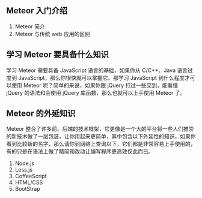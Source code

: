 ## Meteor 入门介绍

1. Meteor 简介
2. Meteor 与传统 web 应用的区别


## 学习 Meteor 要具备什么知识

学习 Meteor 需要具备 JavaScript 语言的基础，如果你从 C/C++、Java 语言过度到 JavaScript，那么你很快就可以掌握它。那学习 JavaScript 到什么程度才可以使用 Meteor 呢？简单的来说，如果你跟 jQuery 打过一些交到，能看懂 jQuery 的语法和会使用 jQuery 库函数，那么也就可以上手使用 Meteor 了。

## Meteor 的外延知识

Meteor 整合了许多前、后端的技术框架，它更像是一个大的平台将一些人们推崇的新技术做了一层包装，让你用起来更简单，其中包含以下外延性的知识，如果你看到比较新的名字，那么请你到网络上查询以下，它们都是非常容易上手使用的，有的只是在语法上做了精简和改动让编写程序更高效仅此而已。

1. Node.js
2. Less.js
3. CoffeeScript
4. HTML/CSS
5. BootStrap
